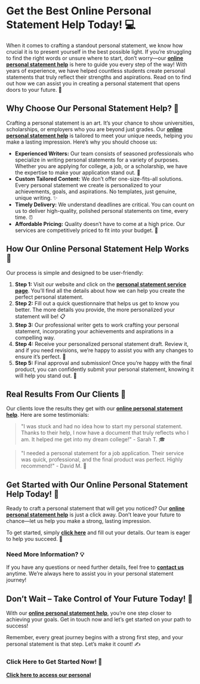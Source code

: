 # Get the Best Online Personal Statement Help Today! 💻

When it comes to crafting a standout personal statement, we know how crucial it is to present yourself in the best possible light. If you’re struggling to find the right words or unsure where to start, don’t worry—our [**online personal statement help**](https://tinyurl.com/topessay?keyword=online+personal+statement+help) is here to guide you every step of the way! With years of experience, we have helped countless students create personal statements that truly reflect their strengths and aspirations. Read on to find out how we can assist you in creating a personal statement that opens doors to your future. 🚀

## Why Choose Our Personal Statement Help? 🔑

Crafting a personal statement is an art. It’s your chance to show universities, scholarships, or employers who you are beyond just grades. Our [**online personal statement help**](https://tinyurl.com/topessay?keyword=online+personal+statement+help) is tailored to meet your unique needs, helping you make a lasting impression. Here’s why you should choose us:

- **Experienced Writers:** Our team consists of seasoned professionals who specialize in writing personal statements for a variety of purposes. Whether you are applying for college, a job, or a scholarship, we have the expertise to make your application stand out. 📝
- **Custom Tailored Content:** We don’t offer one-size-fits-all solutions. Every personal statement we create is personalized to your achievements, goals, and aspirations. No templates, just genuine, unique writing. ✨
- **Timely Delivery:** We understand deadlines are critical. You can count on us to deliver high-quality, polished personal statements on time, every time. ⏰
- **Affordable Pricing:** Quality doesn’t have to come at a high price. Our services are competitively priced to fit into your budget. 💸

## How Our Online Personal Statement Help Works 🔄

Our process is simple and designed to be user-friendly:

1. **Step 1:** Visit our website and click on the [**personal statement service page**](https://tinyurl.com/topessay?keyword=online+personal+statement+help). You’ll find all the details about how we can help you create the perfect personal statement.
2. **Step 2:** Fill out a quick questionnaire that helps us get to know you better. The more details you provide, the more personalized your statement will be! 📋
3. **Step 3:** Our professional writer gets to work crafting your personal statement, incorporating your achievements and aspirations in a compelling way.
4. **Step 4:** Receive your personalized personal statement draft. Review it, and if you need revisions, we’re happy to assist you with any changes to ensure it’s perfect. 🔄
5. **Step 5:** Final approval and submission! Once you’re happy with the final product, you can confidently submit your personal statement, knowing it will help you stand out. 🚀

## Real Results From Our Clients 💬

Our clients love the results they get with our [**online personal statement help**](https://tinyurl.com/topessay?keyword=online+personal+statement+help). Here are some testimonials:

> "I was stuck and had no idea how to start my personal statement. Thanks to their help, I now have a document that truly reflects who I am. It helped me get into my dream college!" - Sarah T. 🎓

> "I needed a personal statement for a job application. Their service was quick, professional, and the final product was perfect. Highly recommend!" - David M. 💼

## Get Started with Our Online Personal Statement Help Today! 🌟

Ready to craft a personal statement that will get you noticed? Our [**online personal statement help**](https://tinyurl.com/topessay?keyword=online+personal+statement+help) is just a click away. Don’t leave your future to chance—let us help you make a strong, lasting impression.

To get started, simply [**click here**](https://tinyurl.com/topessay?keyword=online+personal+statement+help) and fill out your details. Our team is eager to help you succeed. 💪

### Need More Information? 💡

If you have any questions or need further details, feel free to [**contact us**](https://tinyurl.com/topessay?keyword=online+personal+statement+help) anytime. We’re always here to assist you in your personal statement journey!

## Don’t Wait – Take Control of Your Future Today! 🎯

With our [**online personal statement help**](https://tinyurl.com/topessay?keyword=online+personal+statement+help), you’re one step closer to achieving your goals. Get in touch now and let’s get started on your path to success!

Remember, every great journey begins with a strong first step, and your personal statement is that step. Let’s make it count! ✍️

### Click Here to Get Started Now! 📲

[**Click here to access our personal**](https://tinyurl.com/topessay?keyword=online+personal+statement+help)
